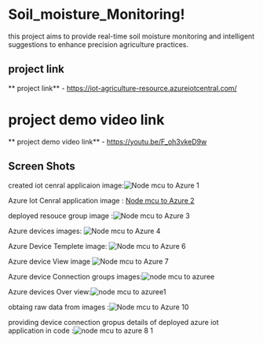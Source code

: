 # Soil_moisture_Monitoring!
this project aims to provide real-time soil moisture monitoring and intelligent suggestions to enhance precision agriculture practices.
## project link
** project link** - https://iot-agriculture-resource.azureiotcentral.com/

# project demo video link
** project demo video link** - https://youtu.be/F_oh3vkeD9w

## Screen Shots
created iot cenral applicaion image:![Node mcu to Azure 1](https://github.com/KrishnaPrasadAnkam/Soil_moisture_Monitoring/assets/128711747/0a29e4e4-b0a6-4bf5-917e-f153fe330eb5)

Azure Iot Cenral application image : [Node mcu to Azure 2](https://github.com/KrishnaPrasadAnkam/Soil_moisture_Monitoring/assets/128711747/4cbab24e-290a-4330-b43c-74c12df555c2)

deployed resouce group image :![Node mcu to Azure 3](https://github.com/KrishnaPrasadAnkam/Soil_moisture_Monitoring/assets/128711747/cc1192f4-ffbd-46f4-a04b-ffdcf9f59e04)

Azure devices images: ![Node mcu to Azure 4](https://github.com/KrishnaPrasadAnkam/Soil_moisture_Monitoring/assets/128711747/49142f92-5e97-4d27-ba6e-95e7de358a2c)

Azure Device Templete image: ![Node mcu to Azure 6](https://github.com/KrishnaPrasadAnkam/Soil_moisture_Monitoring/assets/128711747/de1fc5de-0d64-4c55-8d41-1ca2d6af4c44)

Azure device View image ![Node mcu to Azure 7](https://github.com/KrishnaPrasadAnkam/Soil_moisture_Monitoring/assets/128711747/60ce7b5d-14fc-41d1-9df4-ee7dd8f08727)

Azure device Connection groups images:![node mcu to azuree](https://github.com/KrishnaPrasadAnkam/Soil_moisture_Monitoring/assets/128711747/37ac6b16-f1d9-41cc-85ff-e2d54a3cfedd)

Azure devices Over view:![node mcu to azuree1](https://github.com/KrishnaPrasadAnkam/Soil_moisture_Monitoring/assets/128711747/e27cdf24-028a-45ca-8b4f-e660ec3ade88)

obtaing raw data from images :![Node mcu to Azure 10](https://github.com/KrishnaPrasadAnkam/Soil_moisture_Monitoring/assets/128711747/fd064ece-0a83-434d-8e2d-c5c1bab10897)

providing device connection gropus details of deployed azure iot application in code :![node mcu to azure 8 1](https://github.com/KrishnaPrasadAnkam/Soil_moisture_Monitoring/assets/128711747/2f151acf-8386-4260-87c6-196a9c32d043)
